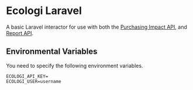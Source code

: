 # Ecologi Laravel

A basic Laravel interactor for use with both the [Purchasing Impact API](https://docs.ecologi.com/docs/public-api-docs/API/Impact-API.v1.yaml), and [Report API](https://docs.ecologi.com/docs/public-api-docs/API/Reporting-API.v1.yaml).

## Environmental Variables

You need to specify the following environment variables.

```
ECOLOGI_API_KEY=
ECOLOGI_USER=username
```